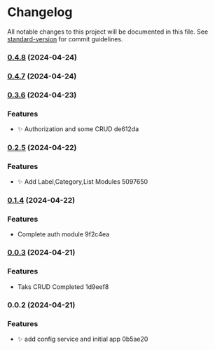 # Changelog

All notable changes to this project will be documented in this file. See [standard-version](https://github.com/conventional-changelog/standard-version) for commit guidelines.

### [0.4.8](///compare/v0.4.7...v0.4.8) (2024-04-24)

### [0.4.7](///compare/v0.3.6...v0.4.7) (2024-04-24)

### [0.3.6](///compare/v0.2.5...v0.3.6) (2024-04-23)


### Features

* :sparkles: Authorization and some CRUD de612da

### [0.2.5](///compare/v0.1.4...v0.2.5) (2024-04-22)


### Features

* :sparkles: Add Label,Category,List Modules 5097650

### [0.1.4](///compare/v0.0.3...v0.1.4) (2024-04-22)


### Features

* Complete auth module 9f2c4ea

### [0.0.3](///compare/v0.0.2...v0.0.3) (2024-04-21)


### Features

* Taks CRUD Completed 1d9eef8

### 0.0.2 (2024-04-21)


### Features

* :sparkles: add config service and initial app 0b5ae20
